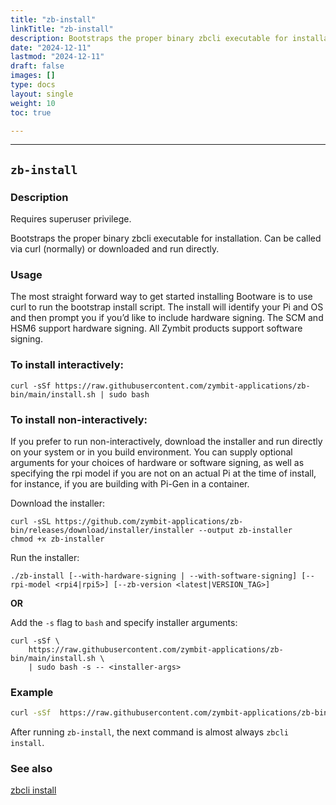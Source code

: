 ```yaml
---
title: "zb-install"
linkTitle: "zb-install"
description: Bootstraps the proper binary zbcli executable for installation
date: "2024-12-11"
lastmod: "2024-12-11"
draft: false
images: []
type: docs
layout: single
weight: 10
toc: true

---
```


-----

## `zb-install`

### Description

Requires superuser privilege.  

Bootstraps the proper binary zbcli executable for installation. Can be called via curl (normally) or downloaded and run directly.

### Usage

The most straight forward way to get started installing Bootware is to use curl to run the bootstrap install script. The install will identify your Pi and OS and then prompt you if you’d like to include hardware signing. The SCM and HSM6 support hardware signing. All Zymbit products support software signing. 

### To install interactively:

```
curl -sSf https://raw.githubusercontent.com/zymbit-applications/zb-bin/main/install.sh | sudo bash
```

### To install non-interactively:

If you prefer to run non-interactively, download the installer and run directly on your system or in you build environment. You can supply optional arguments for your choices of hardware or software signing, as well as specifying the rpi model if you are not on an actual Pi at the time of install, for instance, if you are building with Pi-Gen in a container.

Download the installer:

```
curl -sSL https://github.com/zymbit-applications/zb-bin/releases/download/installer/installer --output zb-installer
chmod +x zb-installer
```

Run the installer:

```
./zb-install [--with-hardware-signing | --with-software-signing] [--rpi-model <rpi4|rpi5>] [--zb-version <latest|VERSION_TAG>]
```

**OR**

Add the `-s` flag to `bash` and specify installer arguments:
```
curl -sSf \
    https://raw.githubusercontent.com/zymbit-applications/zb-bin/main/install.sh \
    | sudo bash -s -- <installer-args>
```

### Example

```bash
curl -sSf  https://raw.githubusercontent.com/zymbit-applications/zb-bin/main/install.sh | sudo bash -s -- --rpi-model rpi4
```

After running `zb-install`, the next command is almost always `zbcli install`.

### See also

[zbcli install](../install)

